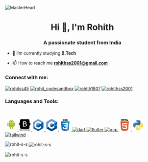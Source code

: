 ![MasterHead](https://raw.githubusercontent.com/prafful98/prafful98/master/banner.png)
<h1 align="center">Hi 👋, I'm Rohith</h1>
<h3 align="center">A passionate student from India</h3>
<img align="right" width="43%" src="https://miro.medium.com/v2/resize:fit:1360/1*IRGHmiGsa16stedQvIaZfw.gif" alt="">

- 🌱 I’m currently studying **B.Tech**

- 📫 How to reach me **rohithss2001@gmail.com**

<h3 align="left">Connect with me:</h3>
<p align="left">
<a href="https://twitter.com/rohitss45" target="blank"><img align="center" src="https://raw.githubusercontent.com/rahuldkjain/github-profile-readme-generator/master/src/images/icons/Social/twitter.svg" alt="rohitss45" height="30" width="40" /></a>
<a href="https://codesandbox.com/rohit_codesandbox" target="blank"><img align="center" src="https://raw.githubusercontent.com/rahuldkjain/github-profile-readme-generator/master/src/images/icons/Social/codesandbox.svg" alt="rohit_codesandbox" height="30" width="40" /></a>
<a href="https://kaggle.com/rohith1807" target="blank"><img align="center" src="https://raw.githubusercontent.com/rahuldkjain/github-profile-readme-generator/master/src/images/icons/Social/kaggle.svg" alt="rohith1807" height="30" width="40" /></a>
<a href="https://www.hackerrank.com/rohithss2001" target="blank"><img align="center" src="https://raw.githubusercontent.com/rahuldkjain/github-profile-readme-generator/master/src/images/icons/Social/hackerrank.svg" alt="rohithss2001" height="30" width="40" /></a>
</p>

<h3 align="left">Languages and Tools:</h3>
<br>
<div display="flex">
    <p align="left"> <a href="https://developer.android.com" target="_blank" rel="noreferrer"> <img src="https://raw.githubusercontent.com/devicons/devicon/master/icons/android/android-original-wordmark.svg" alt="android" width="40" height="40"/> </a> <a href="https://getbootstrap.com" target="_blank" rel="noreferrer"> <img src="https://raw.githubusercontent.com/devicons/devicon/master/icons/bootstrap/bootstrap-plain-wordmark.svg" alt="bootstrap" width="40" height="40"/> </a> <a href="https://www.cprogramming.com/" target="_blank" rel="noreferrer"> <img src="https://raw.githubusercontent.com/devicons/devicon/master/icons/c/c-original.svg" alt="c" width="40" height="40"/> </a> <a href="https://www.w3schools.com/cpp/" target="_blank" rel="noreferrer"> <img src="https://raw.githubusercontent.com/devicons/devicon/master/icons/cplusplus/cplusplus-original.svg" alt="cplusplus" width="40" height="40"/> </a> <a href="https://www.w3schools.com/css/" target="_blank" rel="noreferrer"> <img src="https://raw.githubusercontent.com/devicons/devicon/master/icons/css3/css3-original-wordmark.svg" alt="css3" width="40" height="40"/> </a> <a href="https://dart.dev" target="_blank" rel="noreferrer"> <img src="https://www.vectorlogo.zone/logos/dartlang/dartlang-icon.svg" alt="dart" width="40" height="40"/> </a> <a href="https://flutter.dev" target="_blank" rel="noreferrer"> <img src="https://www.vectorlogo.zone/logos/flutterio/flutterio-icon.svg" alt="flutter" width="40" height="40"/> </a> <a href="https://cloud.google.com" target="_blank" rel="noreferrer"> <img src="https://www.vectorlogo.zone/logos/google_cloud/google_cloud-icon.svg" alt="gcp" width="40" height="40"/> </a> <a href="https://www.w3.org/html/" target="_blank" rel="noreferrer"> <img src="https://raw.githubusercontent.com/devicons/devicon/master/icons/html5/html5-original-wordmark.svg" alt="html5" width="40" height="40"/> </a> <a href="https://www.python.org" target="_blank" rel="noreferrer"> <img src="https://raw.githubusercontent.com/devicons/devicon/master/icons/python/python-original.svg" alt="python" width="40" height="40"/> </a> <a href="https://tailwindcss.com/" target="_blank" rel="noreferrer"> <img src="https://www.vectorlogo.zone/logos/tailwindcss/tailwindcss-icon.svg" alt="tailwind" width="40" height="40"/> </a> </p>

<p><img align="left" src="https://github-readme-stats.vercel.app/api/top-langs?username=rohit-s-s&show_icons=true&locale=en&layout=compact" alt="rohit-s-s" /></p>

</div>

<p>&nbsp;<img align="center" src="https://github-readme-stats.vercel.app/api?username=rohit-s-s&show_icons=true&locale=en" alt="rohit-s-s" /></p>

<p><img align="center" src="https://github-readme-streak-stats.herokuapp.com/?user=rohit-s-s&" alt="rohit-s-s" /></p>
